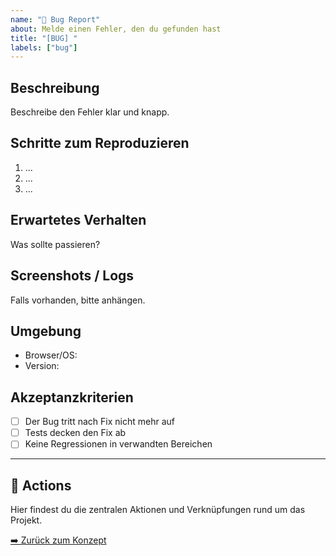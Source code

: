 ```yaml
---
name: "🐞 Bug Report"
about: Melde einen Fehler, den du gefunden hast
title: "[BUG] "
labels: ["bug"]
---
```


## Beschreibung

Beschreibe den Fehler klar und knapp.

## Schritte zum Reproduzieren

1. ...
2. ...
3. ...

## Erwartetes Verhalten

Was sollte passieren?

## Screenshots / Logs

Falls vorhanden, bitte anhängen.

## Umgebung

- Browser/OS:
- Version:

## Akzeptanzkriterien

- [ ] Der Bug tritt nach Fix nicht mehr auf
- [ ] Tests decken den Fix ab
- [ ] Keine Regressionen in verwandten Bereichen

---

## 🚀 Actions

Hier findest du die zentralen Aktionen und Verknüpfungen rund um das Projekt.

[➡️ Zurück zum Konzept](../Konzept.md#-bug-report-template)
